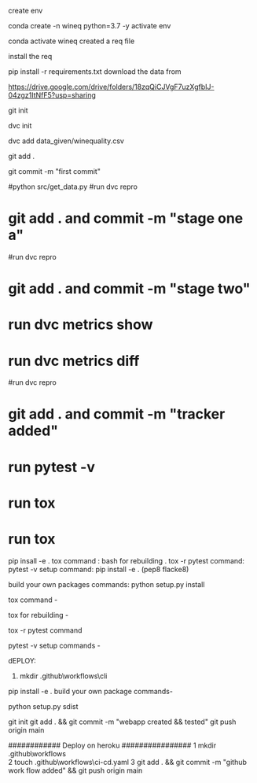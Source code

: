 create env

conda create -n wineq python=3.7 -y
activate env

conda activate wineq
created a req file

install the req

pip install -r requirements.txt
download the data from

https://drive.google.com/drive/folders/18zqQiCJVgF7uzXgfbIJ-04zgz1ItNfF5?usp=sharing

git init

dvc init

dvc add data_given/winequality.csv

git add .

git commit -m "first commit"

#python src/get_data.py
#run dvc repro
# git add . and commit -m "stage one a"
#run dvc repro
# git add . and commit -m "stage two"
# run dvc metrics show
# run dvc metrics diff
#run dvc repro
# git add . and commit -m "tracker added"

# run  pytest -v
# run tox
# run tox
pip insall -e .
tox  command :
bash
for rebuilding .
tox -r
pytest command:
pytest -v
setup command:
pip install -e .
(pep8
flacke8)


build your own packages commands:
python setup.py install

tox command -

tox
for rebuilding -

tox -r
pytest command

pytest -v
setup commands -

dEPLOY:
1. mkdir .github\workflows\cli

pip install -e .
build your own package commands-

python setup.py sdist

git init
git add . && git commit -m "webapp created && tested" git push origin main

############ Deploy on heroku ################
1 mkdir .github\workflows\
2 touch .github\workflows\ci-cd.yaml
3 git add . && git commit -m "github work flow added" && git push origin main